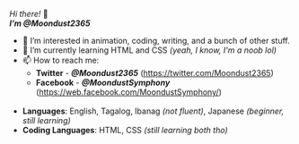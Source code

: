 *Hi there!* 👋
<br>***I’m @Moondust2365***

- 👀 I’m interested in animation, coding, writing, and a bunch of other stuff.
- 🌱 I’m currently learning HTML and CSS *(yeah, I know, I'm a noob lol)*
- 📫 How to reach me:
  - **Twitter** - ***@Moondust2365*** (https://twitter.com/Moondust2365)
  - **Facebook** - ***@MoondustSymphony*** (https://web.facebook.com/MoondustSymphony/)
<br></br>
- **Languages**: English, Tagalog, Ibanag *(not fluent)*, Japanese *(beginner, still learning)*
- **Coding Languages**: HTML, CSS *(still learning both tho)*

<!---
Moondust2365/Moondust2365 is a ✨ special ✨ repository because its `README.md` (this file) appears on your GitHub profile.
You can click the Preview link to take a look at your changes.
--->
